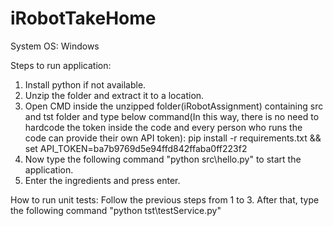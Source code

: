 # iRobotTakeHome

System OS: Windows

Steps to run application:
1. Install python if not available.
2. Unzip the folder and extract it to a location.
3. Open CMD inside the unzipped folder(iRobotAssignment) containing src and tst folder and type below command(In this way, there is no need to hardcode the token inside the code and every person who runs the code can provide their own API token):
   pip install -r requirements.txt && set API_TOKEN=ba7b9769d5e94ffd842ffaba0ff223f2
4. Now type the following command "python src\hello.py" to start the application.
5. Enter the ingredients and press enter.

How to run unit tests:
Follow the previous steps from 1 to 3. After that, type the following command "python tst\testService.py"
